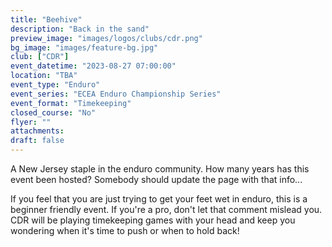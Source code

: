 ```yaml
---
title: "Beehive"
description: "Back in the sand"
preview_image: "images/logos/clubs/cdr.png"
bg_image: "images/feature-bg.jpg"
club: ["CDR"]
event_datetime: "2023-08-27 07:00:00"
location: "TBA"
event_type: "Enduro"
event_series: "ECEA Enduro Championship Series"
event_format: "Timekeeping"
closed_course: "No"
flyer: ""
attachments:
draft: false
---
```


A New Jersey staple in the enduro community. How many years has this event been hosted? Somebody should update the page with that info... 

If you feel that you are just trying to get your feet wet in enduro, this is a beginner friendly event. If you're a pro, don't let that comment mislead you. CDR will be playing timekeeping games with your head and keep you wondering when it's time to push or when to hold back!